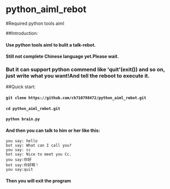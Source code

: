 # python_aiml_rebot
#Required python tools aiml

##Introduction:
####   Use python tools aiml to bulit a talk-rebot.  
####   Still not complete Chinese language yet.Please  wait.
###    But it can support python commend like 'quit'(exit()) and so on, just write what you want!And tell the reboot to execute it.

##Quick start:
####    `git clone https://github.com/ch710798472/python_aiml_rebot.git`
####    `cd python_aiml_rebot.git`
####    `python brain.py`

####    And then you can talk to him or her like this:
```
you say: hello
bot say: What can I call you?
you say: cc
bot say: Nice to meet you Cc.
you say:你好
bot say:你好啊！
you say:quit
```
####    Then you will exit the program

